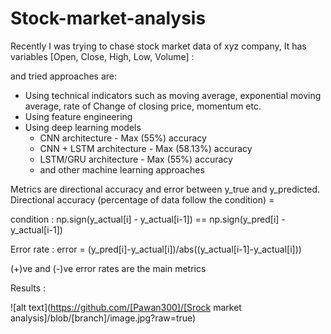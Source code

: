 # Stock-market-analysis

Recently I was trying to chase stock market data of xyz company,
It has variables [Open, Close, High, Low, Volume] :

and tried approaches are:
- Using technical indicators such as moving average, exponential moving average, rate of Change of closing price, momentum etc.
- Using feature engineering
- Using deep learning models
  * CNN architecture - Max (55%) accuracy
  * CNN + LSTM architecture - Max (58.13%) accuracy
  * LSTM/GRU architecture - Max (55%) accuracy
  * and other machine learning approaches
  
Metrics are directional accuracy and error between y_true and y_predicted.
Directional accuracy (percentage of data follow the condition) = 

condition : np.sign(y_actual[i] - y_actual[i-1]) == np.sign(y_pred[i] - y_actual[i-1])

Error rate :
error = (y_pred[i]-y_actual[i])/abs((y_actual[i-1]-y_actual[i]))

(+)ve and (-)ve error rates are the main metrics

Results :

![alt text](https://github.com/[Pawan300]/[Srock market analysis]/blob/[branch]/image.jpg?raw=true)
